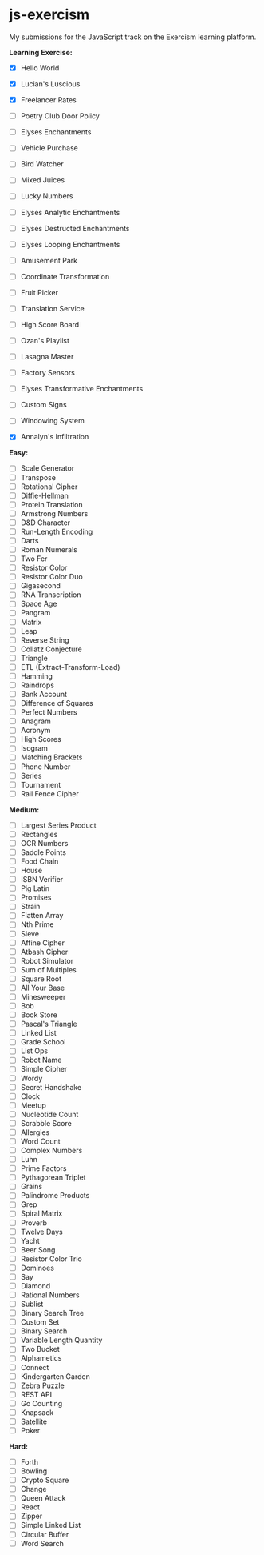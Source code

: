 # js-exercism
My submissions for the JavaScript track on the Exercism learning platform.

**Learning Exercise:**
- [x] Hello World
- [x] Lucian's Luscious
- [x] Freelancer Rates
- [ ] Poetry Club Door Policy
- [ ] Elyses Enchantments
- [ ] Vehicle Purchase
- [ ] Bird Watcher
- [ ] Mixed Juices
- [ ] Lucky Numbers
- [ ] Elyses Analytic Enchantments
- [ ] Elyses Destructed Enchantments
- [ ] Elyses Looping Enchantments
- [ ] Amusement Park
- [ ] Coordinate Transformation
- [ ] Fruit Picker
- [ ] Translation Service
- [ ] High Score Board
- [ ] Ozan's Playlist
- [ ] Lasagna Master
- [ ] Factory Sensors
- [ ] Elyses Transformative Enchantments
- [ ] Custom Signs
- [ ] Windowing System
- [x] Annalyn's Infiltration


**Easy:**
- [ ] Scale Generator
- [ ] Transpose
- [ ] Rotational Cipher
- [ ] Diffie-Hellman
- [ ] Protein Translation
- [ ] Armstrong Numbers
- [ ] D&D Character
- [ ] Run-Length Encoding
- [ ] Darts
- [ ] Roman Numerals
- [ ] Two Fer
- [ ] Resistor Color
- [ ] Resistor Color Duo
- [ ] Gigasecond
- [ ] RNA Transcription
- [ ] Space Age
- [ ] Pangram
- [ ] Matrix
- [ ] Leap
- [ ] Reverse String
- [ ] Collatz Conjecture
- [ ] Triangle
- [ ] ETL (Extract-Transform-Load)
- [ ] Hamming
- [ ] Raindrops
- [ ] Bank Account
- [ ] Difference of Squares
- [ ] Perfect Numbers
- [ ] Anagram
- [ ] Acronym
- [ ] High Scores
- [ ] Isogram
- [ ] Matching Brackets
- [ ] Phone Number
- [ ] Series
- [ ] Tournament
- [ ] Rail Fence Cipher

**Medium:**
- [ ] Largest Series Product
- [ ] Rectangles
- [ ] OCR Numbers
- [ ] Saddle Points
- [ ] Food Chain
- [ ] House
- [ ] ISBN Verifier
- [ ] Pig Latin
- [ ] Promises
- [ ] Strain
- [ ] Flatten Array
- [ ] Nth Prime
- [ ] Sieve
- [ ] Affine Cipher
- [ ] Atbash Cipher
- [ ] Robot Simulator
- [ ] Sum of Multiples
- [ ] Square Root
- [ ] All Your Base
- [ ] Minesweeper
- [ ] Bob
- [ ] Book Store
- [ ] Pascal's Triangle
- [ ] Linked List
- [ ] Grade School
- [ ] List Ops
- [ ] Robot Name
- [ ] Simple Cipher
- [ ] Wordy
- [ ] Secret Handshake
- [ ] Clock
- [ ] Meetup
- [ ] Nucleotide Count
- [ ] Scrabble Score
- [ ] Allergies
- [ ] Word Count
- [ ] Complex Numbers
- [ ] Luhn
- [ ] Prime Factors
- [ ] Pythagorean Triplet
- [ ] Grains
- [ ] Palindrome Products
- [ ] Grep
- [ ] Spiral Matrix
- [ ] Proverb
- [ ] Twelve Days
- [ ] Yacht
- [ ] Beer Song
- [ ] Resistor Color Trio
- [ ] Dominoes
- [ ] Say
- [ ] Diamond
- [ ] Rational Numbers
- [ ] Sublist
- [ ] Binary Search Tree
- [ ] Custom Set
- [ ] Binary Search
- [ ] Variable Length Quantity
- [ ] Two Bucket
- [ ] Alphametics
- [ ] Connect
- [ ] Kindergarten Garden
- [ ] Zebra Puzzle
- [ ] REST API
- [ ] Go Counting
- [ ] Knapsack
- [ ] Satellite
- [ ] Poker

**Hard:**
- [ ] Forth
- [ ] Bowling
- [ ] Crypto Square
- [ ] Change
- [ ] Queen Attack
- [ ] React
- [ ] Zipper
- [ ] Simple Linked List
- [ ] Circular Buffer
- [ ] Word Search
